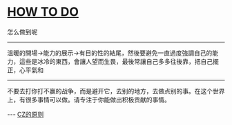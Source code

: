 # [HOW TO DO](https://github.com/ISheepp/2023/issues/3)

怎么做到呢

---

溫暖的開場→能力的展示→有目的性的結尾，然後要避免一直過度強調自己的能力，這些是冰冷的東西，會讓人望而生畏，最後常讓自己多多往後靠，把自己擺正，心平氣和

---

不要去打你打不赢的战争，而是避开它，去别的地方，去做点别的事。在这个世界上，有很多事情可以做。请专注于你能做出积极贡献的事情。

--- [CZ的原则](https://www.binance.com/zh-CN/blog/from-cz/cz%E7%9A%84%E5%8E%9F%E5%88%99-6343713009794494746)